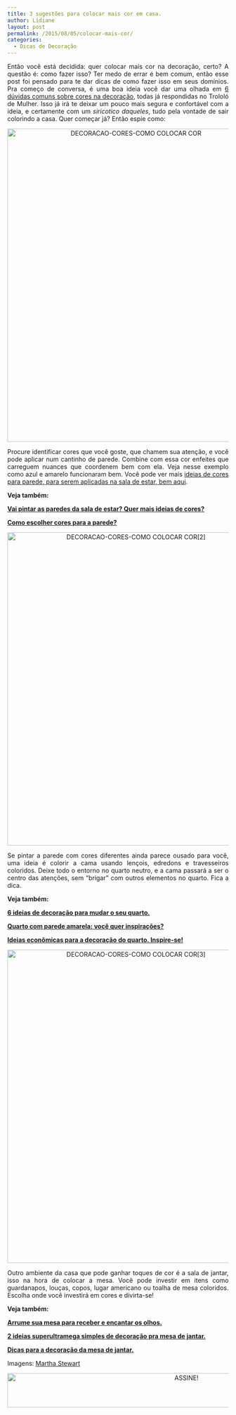 ```yaml
---
title: 3 sugestões para colocar mais cor em casa.
author: Lidiane
layout: post
permalink: /2015/08/05/colocar-mais-cor/
categories:
  - Dicas de Decoração
---
```

<p align="justify">
  Então você está decidida: quer colocar mais cor na decoração, certo? A questão é: como fazer isso? Ter medo de errar é bem comum, então esse post foi pensado para te dar dicas de como fazer isso em seus domínios. Pra começo de conversa, é uma boa ideia você dar uma olhada em <a href="http://www.trololodemulher.com.br/2014/02/13/cores-na-decoracao/" target="_blank" rel="noopener noreferrer">6 dúvidas comuns sobre cores na decoração</a>, todas já respondidas no Trololó de Mulher. Isso já irá te deixar um pouco mais segura e confortável com a ideia, e certamente com um <em>siricotico daqueles</em>, tudo pela vontade de sair colorindo a casa. Quer começar já? Então espie como:
</p>

<p align="center">
  <a href="https://www.trololodemulher.com.br/2015/07/DECORACAO-CORES-COMO-COLOCAR-COR.jpg"><img class="alignnone size-full wp-image-11226" src="https://www.trololodemulher.com.br/2015/07/DECORACAO-CORES-COMO-COLOCAR-COR.jpg" alt="DECORACAO-CORES-COMO COLOCAR COR" width="570" height="713" /></a>
</p>

<p align="justify">
  Procure identificar cores que você goste, que chamem sua atenção, e você pode aplicar num cantinho de parede. Combine com essa cor enfeites que carreguem nuances que coordenem bem com ela. Veja nesse exemplo como azul e amarelo funcionaram bem. Você pode ver mais <a href="http://www.decoracaodacasa.com/decoracao-pintura-sala-estar/" target="_blank" rel="noopener noreferrer">ideias de cores para parede, para serem aplicadas na sala de estar, bem aqui</a>.
</p>

<p align="justify">
  <strong>Veja também:</strong>
</p>

<p align="justify">
  <a href="http://www.decoracaodacasa.com/parede-sala-estar-cores/" target="_blank" rel="noopener noreferrer"><strong>Vai pintar as paredes da sala de estar? Quer mais ideias de cores?</strong></a>
</p>

<p align="justify">
  <a href="http://www.decoracaodacasa.com/cores-para-a-parede/" target="_blank" rel="noopener noreferrer"><strong>Como escolher cores para a parede?</strong></a>
</p>

<p align="center">
  <a href="https://www.trololodemulher.com.br/2015/07/DECORACAO-CORES-COMO-COLOCAR-COR2.jpg"><img class="alignnone size-full wp-image-11227" src="https://www.trololodemulher.com.br/2015/07/DECORACAO-CORES-COMO-COLOCAR-COR2.jpg" alt="DECORACAO-CORES-COMO COLOCAR COR[2]" width="570" height="713" /></a>
</p>

<p align="justify">
  Se pintar a parede com cores diferentes ainda parece ousado para você, uma ideia é colorir a cama usando lençois, edredons e travesseiros coloridos. Deixe todo o entorno no quarto neutro, e a cama passará a ser o centro das atenções, sem “brigar” com outros elementos no quarto. Fica a dica.
</p>

<p align="justify">
  <strong>Veja também:</strong>
</p>

<p align="justify">
  <a href="http://www.trololodemulher.com.br/2011/05/25/ideias-decoracao-quarto-2/" target="_blank" rel="noopener noreferrer"><strong>6 ideias de decoração para mudar o seu quarto.</strong></a>
</p>

<p align="justify">
  <a href="http://www.trololodemulher.com.br/2011/04/27/quarto-parede-amarela/" target="_blank" rel="noopener noreferrer"><strong>Quarto com parede amarela: você quer inspirações?</strong></a>
</p>

<p align="justify">
  <a href="http://www.trololodemulher.com.br/2011/02/14/ideias-decoracao-quarto/" target="_blank" rel="noopener noreferrer"><strong>Ideias econômicas para a decoração do quarto. Inspire-se!</strong></a>
</p>

<p align="center">
  <a href="https://www.trololodemulher.com.br/2015/07/DECORACAO-CORES-COMO-COLOCAR-COR3.jpg"><img class="alignnone size-full wp-image-11228" src="https://www.trololodemulher.com.br/2015/07/DECORACAO-CORES-COMO-COLOCAR-COR3.jpg" alt="DECORACAO-CORES-COMO COLOCAR COR[3]" width="570" height="713" /></a>
</p>

<p align="justify">
  Outro ambiente da casa que pode ganhar toques de cor é a sala de jantar, isso na hora de colocar a mesa. Você pode investir em itens como guardanapos, louças, copos, lugar americano ou toalha de mesa coloridos. Escolha onde você investirá em cores e divirta-se!
</p>

<p align="justify">
  <strong>Veja também:</strong>
</p>

<p align="justify">
  <a href="http://www.marthastewart.com/" target="_blank" rel="noopener noreferrer"><strong>Arrume sua mesa para receber e encantar os olhos.</strong></a>
</p>

<p align="justify">
  <a href="http://www.decoracaodacasa.com/decoracao-na-mesa-de-jantar/" target="_blank" rel="noopener noreferrer"><strong>2 ideias superultramega simples de decoração pra mesa de jantar.</strong></a>
</p>

<p align="justify">
  <a href="http://www.decoracaodacasa.com/dicas-decoracao-mesa-jantar/" target="_blank" rel="noopener noreferrer"><strong>Dicas para a decoração da mesa de jantar.</strong></a>
</p>

<p align="justify">
  Imagens: <a href="http://www.marthastewart.com/" target="_blank" rel="noopener noreferrer">Martha Stewart</a>
</p>

<p align="center">
  <a href="http://feedburner.google.com/fb/a/mailverify?uri=blogBichaFemea&loc=en_US" target="_blank" rel="noopener noreferrer"><img class="alignnone size-full wp-image-10439" src="https://www.trololodemulher.com.br/2014/09/ASSINE.png" alt="ASSINE!" width="800" height="78" /></a>
</p>

<p align="justify">